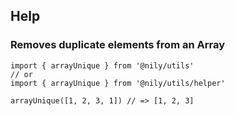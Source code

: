 ## Help

### Removes duplicate elements from an Array

```
import { arrayUnique } from '@nily/utils'
// or
import { arrayUnique } from '@nily/utils/helper'

arrayUnique([1, 2, 3, 1]) // => [1, 2, 3]
```